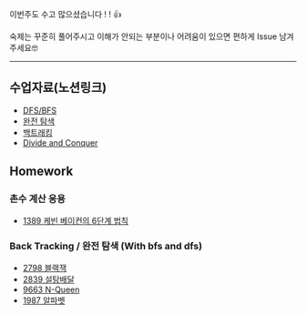 
이번주도 수고 많으셨습니다 ! ! 👍

숙제는 꾸준히 풀어주시고 이해가 안되는 부분이나 어려움이 있으면 편하게 Issue 남겨주세요🤓

---

## 수업자료(노션링크)
- [DFS/BFS](https://yujin2.notion.site/DFS-BFS-6a6cd46ea0794a29a739871e8c6f3e4b)
- [완전 탐색](https://yujin2.notion.site/f24b1b309b5e4b788f37925444428dbe)
- [백트래킹](https://yujin2.notion.site/11d126e64f444d3a86fdc5d8e0f3e458)
- [Divide and Conquer](https://yujin2.notion.site/Divide-and-Conquer-5a6d99ac89034d5aba50d54db5350b6f)

## Homework
### 촌수 계산 응용
- [1389 케빈 베이컨의 6단계 법칙](https://www.acmicpc.net/problem/1389)

### Back Tracking / 완전 탐색 (With bfs and dfs) 

- [2798 블랙잭](https://www.acmicpc.net/problem/2798)
- [2839 설탕배달](https://www.acmicpc.net/problem/2839)
- [9663 N-Queen](https://www.acmicpc.net/problem/9663)
- [1987 알파벳](https://www.acmicpc.net/problem/1987)